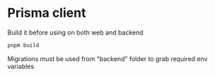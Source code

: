 # Prisma client

Build it before using on both web and backend

```sh
pnpm build
```

Migrations must be used from "backend" folder to grab required env variables
